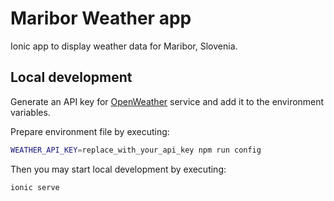 # Maribor Weather app

Ionic app to display weather data for Maribor, Slovenia.

## Local development

Generate an API key for [OpenWeather](https://home.openweathermap.org/api_keys) service and add it to the environment variables.

Prepare environment file by executing:

```bash
WEATHER_API_KEY=replace_with_your_api_key npm run config
```

Then you may start local development by executing:

```bash
ionic serve
```
